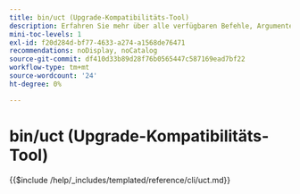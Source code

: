 ```yaml
---
title: bin/uct (Upgrade-Kompatibilitäts-Tool)
description: Erfahren Sie mehr über alle verfügbaren Befehle, Argumente und Optionen für das Befehlszeilen-Tool bin/uct.
mini-toc-levels: 1
exl-id: f20d284d-bf77-4633-a274-a1568de76471
recommendations: noDisplay, noCatalog
source-git-commit: df410d33b89d28f76b0565447c587169ead7bf22
workflow-type: tm+mt
source-wordcount: '24'
ht-degree: 0%

---
```


# bin/uct (Upgrade-Kompatibilitäts-Tool)

{{$include /help/_includes/templated/reference/cli/uct.md}}

<!-- Last updated from includes: 2025-08-22 21:08:49 -->
